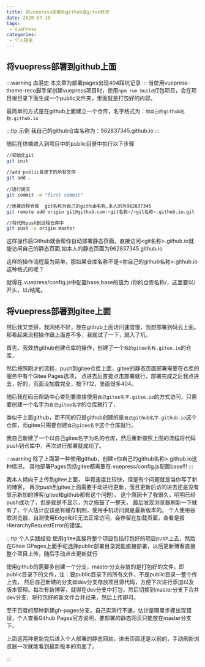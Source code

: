 ```yaml
---
title: 将vuepress部署到github或gitee修改
date: 2020-07-18
tags:
 - VuePress
categories:
 - 个人随笔 
---
```


## 将vuepress部署到github上面

:::warning 血泪史
本文章为部署pages出现404踩坑记录
:::
当使用vuepress-theme-reco脚手架创建vuepress项目时，使用`npm run build`打包项目，会在项目根目录下面生成一个public文件夹，里面就是打包好的内容。

最简单的方式是在github上面建立一个仓库，名字格式为：`你自己的github名称.github.io`

:::tip 示例
我自己的github仓库名称为：962837345.github.io
:::

随后在终端进入到项目中的public目录中执行以下步骤
```bash
//初始化git
git init   
       
//add public目录下的所有文件
git add .     
    
//进行提交
git commit -m "first commit"    

//连接远程仓库  git名称为自己的github名称,本人的为962837345
git remote add origin git@github.com:<git名称>/<git名称>.github.io.git

//将代码push到远程仓库中
git push -u origin master
```
这样操作后Github就会帮你自动部署静态页面，直接访问<git名称>.github.io就能访问自己的静态页面,如本人的静态页面为962837345.github.io

这样的操作流程最为简单。那如果仓库名称不是<你自己的github名称>.github.io这种格式的呢？

就得在.vuepress/config.js中配置base,base的值为 /你的仓库名称/，这里要以/开头，以/结尾。

## 将vuepress部署到gitee上面
然后我又觉得，我网络不好，放在github上面访问速度慢，我想部署到码云上面。那看起来流程操作跟上面差不多，我就试了一下，就入了坑。

首先，我效仿github创建仓库的操作，创建了一个`我的gitee名称.gitee.io`的仓库，

然后按照刚才的流程，push到gitee仓库上面，gitee的静态页面部署需要在仓库的服务中有个Gitee Pages选项，
点进去后直接点击部署就行，部署完成之后我点进去，好的，页面没加载完全，按下f12，里面很多404。

随后我在码云帮助中心查到要直接使用`自己gitee名字.gitee.io`的方式访问，只需要创建一个名字为`自己gitee名字`的仓库就行了，

类似于上面github，而不同的只是github创建的是`自己github名字.github.io`这个仓库，而gitee只需要创建`自己gitee名字`这个仓库就行。

我自己新建了一个以自己gitee名字为名的仓库，然后重新按照上面的流程将代码push到仓库中，再次进行部署就成功了。

:::warning
除了上面第一种使用github，创建<你自己的github名称>.github.io这种情况，
其他部署Pages包括gitee都需要在.vuepress/config.js配置base!!!
:::

我本人倾向于上传到gitee上面， 毕竟速度比较快，但是有个问题就是当你写了新的博客，
再次push到gitee上面需要手动进行更新，而且更新后访问进去还是没有显示新加的博客(gitee和github都有这个问题)，
这个原因卡了我很久，明明已经push成功了，但是就是不显示，为之捣鼓了一整天，
最后发现浏览器刷新一下就有了，个人估计应该是有缓存机制，使用手机访问就是最新版本的。
个人使用谷歌浏览器，自测使用Edge和IE无法正常访问，会停留在加载页面，查看是报HierarchyRequestError的错误。

:::tip 个人实践经验
使用gitee直接将整个项目包括打包好的项目push上去，然后在Gitee GPages上面手动选择public部署目录就能直接部署，以后更新博客直接整个项目上传，随后手动点击更新就行

使用github的需要多创建一个分支，master分支存放的是打包好的文件，即public目录下的文件，注：要public目录下的所有文件，不是public目录一整个传上去，
然后自己新建的分支如dev分支存放项目源代码，方便下次进行添加以及版本管理。每次有新博客，就得在dev分支中打包，然后切换到master分支下合并dev分支，将打包好的新文件合并过来，然后上传即可。

至于百度的那种新建gh-pages分支，自己实测行不通，估计是哪里步骤出现错误，个人查看Github Pages官方说明，要部署的静态网页只能放在master分支下。

上面这两种更新完后进入个人部署的静态网站，进去页面还是以前的，手动刷新浏览器一次就能看到最新版本的页面了。

:::